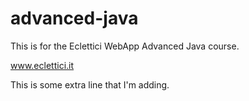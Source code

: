 # advanced-java
This is for the Eclettici WebApp Advanced Java course.

www.eclettici.it

This is some extra line that I'm adding.

